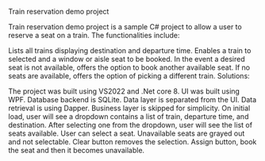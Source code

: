 Train reservation demo project

Train reservation demo project is a sample C# project to allow a user to reserve a seat on a train. The functionalities include:

Lists all trains displaying destination and departure time.
Enables a train to selected and a window or aisle seat to be booked.
In the event a desired seat is not available, offers the option to book another available seat.
If no seats are available, offers the option of picking a different train.
Solutions:

The project was built using VS2022 and .Net core 8. UI was built using WPF.
Database backend is SQLite.
Data layer is separated from the UI. Data retrieval is using Dapper.
Business layer is skipped for simplicity.
On initial load, user will see a dropdown contains a list of train, departure time, and destination.
After selecting one from the dropdown, user will see the list of seats available.
User can select a seat. Unavailable seats are grayed out and not selectable.
Clear button removes the selection.
Assign button, book the seat and then it becomes unavailable.
